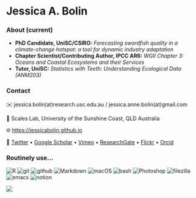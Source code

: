 
 # Jessica A. Bolin  

### About (current)

- **PhD Candidate, UniSC/CSIRO:** _Forecasting swordfish quality in a climate-change hotspot: a tool for dynamic industry adaptation_
- **Chapter Scientist/Contributing Author, IPCC AR6:** _WGII Chapter 3: Oceans and Coastal Ecosystems and their Services_
- **Tutor, UniSC:** _Statistics with Teeth: Understanding Ecological Data (ANM203)_

### Contact

✉️ jessica.bolin(at)research.usc.edu.au / jessica.anne.bolin(at)gmail.com

📍 Scales Lab, University of the Sunshine Coast, QLD Australia

🌐 https://jessicabolin.github.io

🤝 [Twitter](http://www.twitter.com/jessieabolin) • [Google Scholar](https://scholar.google.com.au/citations?user=ahZht6IAAAAJ&hl=en) • [Vimeo](https://vimeo.com/jessicabolin) • [ResearchGate](https://www.researchgate.net/profile/Jessica-Bolin-3) • [Flickr](https://www.flickr.com/photos/197049277@N08/) • [Orcid](https://orcid.org/0000-0002-9868-7511) 

### Routinely use...
![R](https://img.shields.io/badge/R-000000?style=for-the-badge&logo=R&logoColor=white)
![git](https://img.shields.io/badge/git-000000?style=for-the-badge&logo=git&logoColor=white)
![github](https://img.shields.io/badge/Github-000000?style=for-the-badge&logo=github&logoColor=white)
![Markdown](https://img.shields.io/badge/Markdown-000000?style=for-the-badge&logo=markdown&logoColor=white)
![macOS](https://img.shields.io/badge/macOS-000000?style=for-the-badge&logo=apple&logoColor=white)
![bash](https://img.shields.io/badge/zsh-000000?style=for-the-badge&logo=gnubash&logoColor=white)
![Photoshop](https://img.shields.io/badge/Adobe_Illustrator-000000?style=for-the-badge&logo=Adobe%20Illustrator&logoColor=white)
![filezilla](https://img.shields.io/badge/Filezilla-000000?style=for-the-badge&logo=filezilla&logoColor=white)
![emacs](https://img.shields.io/badge/emacs-000000?style=for-the-badge&logo=gnuemacs&logoColor=white)
![notion](https://img.shields.io/badge/Notion-000000?style=for-the-badge&logo=notion&logoColor=white)


![](https://hit.yhype.me/github/profile?user_id=37993300)

